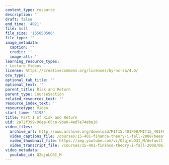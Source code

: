 ```yaml
---
content_type: resource
description: ''
draft: false
end_time: '4021'
file: null
file_size: '155050506'
file_type: ''
image_metadata:
  caption: ''
  credit: ''
  image-alt: ''
learning_resource_types:
- Lecture Videos
license: https://creativecommons.org/licenses/by-nc-sa/4.0/
ocw_type: ''
optional_tab_title: ''
optional_text: ''
parent_title: Risk and Return
parent_type: CourseSection
related_resources_text: ''
resource_index_text: ''
resourcetype: Video
start_time: '3198'
title: Part I of Risk and Return
uid: 2a72f399-98ea-65ca-9ba8-4ed7e74eba10
video_files:
  archive_url: http://www.archive.org/download/MIT15.401F08/MIT15_401F08_ses12_300k.mp4
  video_captions_file: /courses/15-401-finance-theory-i-fall-2008/beeafbf8438f541781b5c709d8a72d0e_Q2qjnLO3I_M.vtt
  video_thumbnail_file: https://img.youtube.com/vi/Q2qjnLO3I_M/default.jpg
  video_transcript_file: /courses/15-401-finance-theory-i-fall-2008/06195cdf1d59387308c2f44ac2f5e1d6_Q2qjnLO3I_M.pdf
video_metadata:
  youtube_id: Q2qjnLO3I_M
---
```

